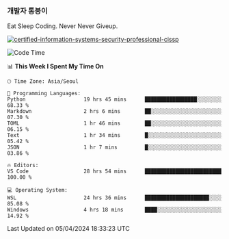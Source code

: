 ### 개발자 통붕이
Eat Sleep Coding.
Never Never Giveup.

[![certified-information-systems-security-professional-cissp](https://user-images.githubusercontent.com/44606727/157613689-acd84ec6-5f8f-4e79-89d9-a8d51f033634.png)](https://www.credly.com/badges/f394a010-85a0-450b-9136-8043af01d71c/public_url)

<!--START_SECTION:waka-->
![Code Time](http://img.shields.io/badge/Code%20Time-2%2C769%20hrs%2047%20mins-blue)

📊 **This Week I Spent My Time On** 

```text
🕑︎ Time Zone: Asia/Seoul

💬 Programming Languages: 
Python                   19 hrs 45 mins      █████████████████░░░░░░░░   68.33 % 
Markdown                 2 hrs 6 mins        ██░░░░░░░░░░░░░░░░░░░░░░░   07.30 % 
TOML                     1 hr 46 mins        ██░░░░░░░░░░░░░░░░░░░░░░░   06.15 % 
Text                     1 hr 34 mins        █░░░░░░░░░░░░░░░░░░░░░░░░   05.42 % 
JSON                     1 hr 7 mins         █░░░░░░░░░░░░░░░░░░░░░░░░   03.86 % 

🔥 Editors: 
VS Code                  28 hrs 54 mins      █████████████████████████   100.00 % 

💻 Operating System: 
WSL                      24 hrs 36 mins      █████████████████████░░░░   85.08 % 
Windows                  4 hrs 18 mins       ████░░░░░░░░░░░░░░░░░░░░░   14.92 % 
```


 Last Updated on 05/04/2024 18:33:23 UTC
<!--END_SECTION:waka-->
